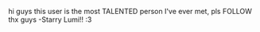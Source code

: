 hi guys this user is the most TALENTED person I've ever met, pls FOLLOW thx guys
-Starry Lumi!! :3

<!---
Chichiwenk/Chichiwenk is a ✨ special ✨ repository because its `README.md` (this file) appears on your GitHub profile.
You can click the Preview link to take a look at your changes.
--->
